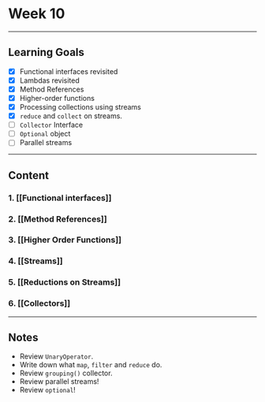 # Week 10
---
## Learning Goals
- [x] Functional interfaces revisited 
- [x] Lambdas revisited
- [x] Method References
- [x] Higher-order functions
- [x] Processing collections using streams
- [x] `reduce` and `collect` on streams.
- [ ] `Collector` Interface
- [ ] `Optional` object
- [ ] Parallel streams
---
## Content
### 1. [[Functional interfaces]]
### 2. [[Method References]]
### 3. [[Higher Order Functions]]
### 4. [[Streams]]
### 5. [[Reductions on Streams]]
### 6. [[Collectors]]

---
## Notes
- Review `UnaryOperator`.
- Write down what `map`, `filter` and `reduce` do.
- Review `grouping()` collector.
- Review parallel streams!
- Review `optional`!